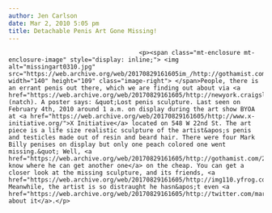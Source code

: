 ```yaml
---
author: Jen Carlson
date: Mar 2, 2010 5:05 pm
title: Detachable Penis Art Gone Missing!
---
```


	
										<p><span class="mt-enclosure mt-enclosure-image" style="display: inline;"> <img alt="missingart0310.jpg" src="https://web.archive.org/web/20170829161605im_/http://gothamist.com/attachments/arts_jen/missingart0310.jpg" width="140" height="109" class="image-right"> </span>People, there is an errant penis out there, which we are finding out about via <a href="https://web.archive.org/web/20170829161605/http://newyork.craigslist.org/mnh/laf/1623394342.html">Craigslist</a> (natch). A poster says: &quot;Lost penis sculpture. Last seen on February 4th, 2010 around 1 a.m. on display during the art show BYOA at <a href="https://web.archive.org/web/20170829161605/http://www.x-initiative.org/">X Initiative</a> located on 548 W 22nd St. The art piece is a life size realistic sculpture of the artist&apos;s penis and testicles made out of resin and beard hair. There were four Mark Billy penises on display but only one peach colored one went missing.&quot; Well, <a href="https://web.archive.org/web/20170829161605/http://gothamist.com/2010/02/02/new_sex_shop_will_cast_your.php">we know where he can get another one</a> on the cheap. You can get a closer look at the missing sculpture, and its friends, <a href="https://web.archive.org/web/20170829161605/http://img110.yfrog.com/i/1eo.jpg/">here</a>. Meanwhile, the artist is so distraught he hasn&apos;t even <a href="https://web.archive.org/web/20170829161605/http://twitter.com/markbilly8">Twittered about it</a>.</p>					
										
									
				